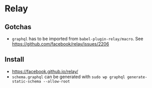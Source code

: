 # Relay

## Gotchas

- `graphql` has to be imported from `babel-plugin-relay/macro`. See https://github.com/facebook/relay/issues/2206

## Install

- https://facebook.github.io/relay/
- `schema.graphql` can be generated with `sudo wp graphql generate-static-schema --allow-root`
